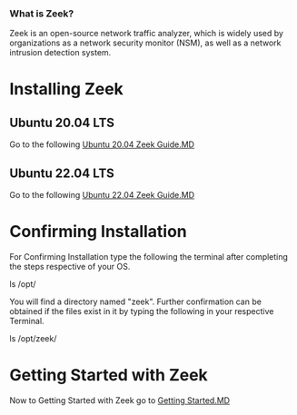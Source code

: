 ### What is Zeek?
Zeek is an open-source network traffic analyzer, which is widely used by organizations as a network security monitor (NSM), as well as a network intrusion detection system.

# Installing Zeek

## Ubuntu 20.04 LTS

Go to the following [Ubuntu 20.04 Zeek Guide.MD](https://github.com/cyberseef/Zeek_Installation_Guide/blob/09def43263f43919d1945e42f2068dc89d202eed/Ubuntu%2020.04%20LTS%20Zeek%20Guide.MD)
## Ubuntu 22.04 LTS

Go to the following [Ubuntu 22.04 Zeek Guide.MD](https://github.com/cyberseef/Zeek_Installation_Guide/blob/09def43263f43919d1945e42f2068dc89d202eed/Ubuntu%2022.04%20LTS%20Zeek%20Guide.MD)

# Confirming Installation

For Confirming Installation type the following the terminal after completing the steps respective of your OS.

ls /opt/

You will find a directory named "zeek". Further confirmation can be obtained if the files exist in it by typing the following in your respective Terminal.

ls /opt/zeek/

# Getting Started with Zeek

Now to Getting Started with Zeek go to [Getting Started.MD](https://github.com/cyberseef/Zeek_Installation_Guide/blob/021df22ee0a5eb6700e037b19fdc2132d14f37f7/Getting%20Started.MD)
